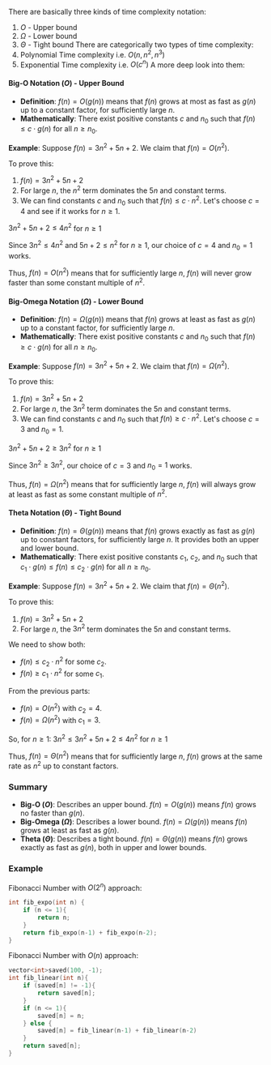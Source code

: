 There are basically three kinds of time complexity notation:
1. $O$ - Upper bound
2. $\Omega$ - Lower bound
3. $\Theta$ - Tight bound
There are categorically two types of time complexity:
1. Polynomial Time complexity i.e. $O(n, n^2, n^3)$
2. Exponential Time complexity i.e. $O(c^n)$
A more deep look into them:

#### Big-O Notation ($O$) - Upper Bound

- **Definition**: $f(n) = O(g(n))$ means that $f(n)$ grows at most as fast as $g(n)$ up to a constant factor, for sufficiently large $n$.
- **Mathematically**: There exist positive constants $c$ and $n_0$ such that $f(n) \leq c \cdot g(n)$ for all $n \geq n_0$.

**Example**: Suppose $f(n) = 3n^2 + 5n + 2$. We claim that $f(n) = O(n^2)$.

To prove this:
1. $f(n) = 3n^2 + 5n + 2$
2. For large $n$, the $n^2$ term dominates the $5n$ and constant terms.
3. We can find constants $c$ and $n_0$ such that $f(n) \leq c \cdot n^2$. Let's choose $c = 4$ and see if it works for $n \geq 1$.

$3n^2+5n+2≤4n^2$  for  $n \geq 1$

Since $3n^2 \leq 4n^2$ and $5n + 2 \leq n^2$ for $n \geq 1$, our choice of $c = 4$ and $n_0 = 1$ works.

Thus, $f(n) = O(n^2)$ means that for sufficiently large $n$, $f(n)$ will never grow faster than some constant multiple of $n^2$.

#### Big-Omega Notation ($\Omega$) - Lower Bound

- **Definition**: $f(n) = \Omega(g(n))$ means that $f(n)$ grows at least as fast as $g(n)$ up to a constant factor, for sufficiently large $n$.
- **Mathematically**: There exist positive constants $c$ and $n_0$ such that $f(n) \geq c \cdot g(n)$ for all $n \geq n_0$.

**Example**: Suppose $f(n) = 3n^2 + 5n + 2$. We claim that $f(n) = \Omega(n^2)$.

To prove this:
1. $f(n) = 3n^2 + 5n + 2$
2. For large $n$, the $3n^2$ term dominates the $5n$ and constant terms.
3. We can find constants $c$ and $n_0$ such that $f(n) \geq c \cdot n^2$. Let's choose $c = 3$ and $n_0 = 1$.

$3n^2+5n+2 \ge 3n^2$ for $n \geq 1$

Since $3n^2 \geq 3n^2$, our choice of $c = 3$ and $n_0 = 1$ works.

Thus, $f(n) = \Omega(n^2)$ means that for sufficiently large $n$, $f(n)$ will always grow at least as fast as some constant multiple of $n^2$.

#### Theta Notation ($\Theta$) - Tight Bound

- **Definition**: $f(n) = \Theta(g(n))$ means that $f(n)$ grows exactly as fast as $g(n)$ up to constant factors, for sufficiently large $n$. It provides both an upper and lower bound.
- **Mathematically**: There exist positive constants $c_1$, $c_2$, and $n_0$ such that $c_1 \cdot g(n) \leq f(n) \leq c_2 \cdot g(n)$ for all $n \geq n_0$.

**Example**: Suppose $f(n) = 3n^2 + 5n + 2$. We claim that $f(n) = \Theta(n^2)$.

To prove this:
1. $f(n) = 3n^2 + 5n + 2$
2. For large $n$, the $3n^2$ term dominates the $5n$ and constant terms.

We need to show both:
- $f(n) \leq c_2 \cdot n^2$ for some $c_2$.
- $f(n) \geq c_1 \cdot n^2$ for some $c_1$.

From the previous parts:
- $f(n) = O(n^2)$ with $c_2 = 4$.
- $f(n) = \Omega(n^2)$ with $c_1 = 3$.

So, for $n \geq 1$:
$3n^2 \le 3n^2+5n+2 \le 4n^2$  for $n  \geq 1$

Thus, $f(n) = \Theta(n^2)$ means that for sufficiently large $n$, $f(n)$ grows at the same rate as $n^2$ up to constant factors.

### Summary

- **Big-O ($O$)**: Describes an upper bound. $f(n) = O(g(n))$ means $f(n)$ grows no faster than $g(n)$.
- **Big-Omega ($\Omega$)**: Describes a lower bound. $f(n) = \Omega(g(n))$ means $f(n)$ grows at least as fast as $g(n)$.
- **Theta ($\Theta$)**: Describes a tight bound. $f(n) = \Theta(g(n))$ means $f(n)$ grows exactly as fast as $g(n)$, both in upper and lower bounds.

### Example
Fibonacci Number with $O(2^n)$ approach:
```cpp
int fib_expo(int n) {
	if (n <= 1){
		return n;
	}
	return fib_expo(n-1) + fib_expo(n-2);
}
```

Fibonacci Number with $O(n)$ approach:
```cpp
vector<int>saved(100, -1);
int fib_linear(int n){
	if (saved[n] != -1){
		return saved[n];
	}
	if (n <= 1){
		saved[n] = n;
	} else {
		saved[n] = fib_linear(n-1) + fib_linear(n-2)
	}
	return saved[n];
}
```